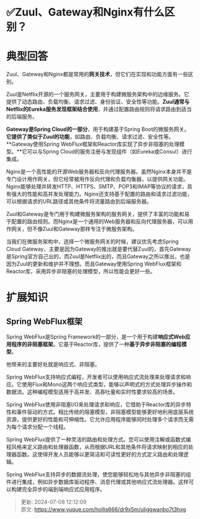 # ✅Zuul、Gateway和Nginx有什么区别？

# 典型回答


Zuul、Gateway和Nginx都是常用的**网关技术**，但它们在实现和功能方面有一些区别。



Zuul是Netflix开源的一个服务网关，主要用于构建微服务架构中的边缘服务。它提供了动态路由、负载均衡、请求过滤、身份验证、安全性等功能。**Zuul通常与Netflix的Eureka服务发现框架结合使用**，并通过配置路由规则将请求路由到适当的后端服务。



**Gateway是Spring Cloud的一部分**，用于构建基于Spring Boot的微服务网关。**它提供了类似于Zuul的功能**，如路由、负载均衡、请求过滤、安全性等。**Gateway使用Spring WebFlux框架和Reactor库实现了异步非阻塞的处理模型。**它可以与Spring Cloud的服务注册与发现组件（如Eureka或Consul）进行集成。



Nginx是一个高性能的开源Web服务器和反向代理服务器。虽然Nginx本身并不是专门设计用作网关，但它经常被用作反向代理和负载均衡器，以提供网关功能。Nginx能够处理并转发HTTP、HTTPS、SMTP、POP3和IMAP等协议的请求，具有强大的性能和高并发处理能力。Nginx还支持基于配置的路由和请求过滤功能，可以根据请求的URL路径或其他条件将流量路由到后端服务器。



Zuul和Gateway是专门用于构建微服务架构的服务网关，提供了丰富的功能和易于配置的路由规则。而Nginx是一个通用的Web服务器和反向代理服务器，可以用作网关，但不像Zuul和Gateway那样专注于微服务架构。



当我们在微服务架构中，选择一个微服务网关的时候，建议优先考虑Spring Cloud Gateway，主要是因为Gateway的推出就是要代替Zuul的，首先Gateway是Spring官方自己出的，而Zuul是Netflix出的，而且Gateway之所以推出，也是因为Zuul的更新和维护并不理想。而且Gateway使用Spring WebFlux框架和Reactor库，采用异步非阻塞的处理模型，所以性能会更好一些。





# 扩展知识


## Spring WebFlux框架


Spring WebFlux是Spring Framework的一部分，是一个用于构建**响应式Web应用程序的非阻塞框架**。它基于Reactor库，提供了一种**基于异步非阻塞的编程模型**。



他带来的主要好处就是响应式、非阻塞。



Spring WebFlux支持响应式编程，开发者可以使用响应式流处理来处理请求和响应。它使用Flux和Mono这两个响应式类型，能够以声明式的方式处理异步操作和数据流。这种编程模型适用于高并发、高吞吐量和实时性要求较高的场景。



Spring WebFlux使用非阻塞I/O来处理请求和响应，它借助于Reactor库的异步特性和事件驱动的方式。相比传统的阻塞模型，非阻塞模型能够更好地利用底层系统资源，提供更好的性能和可伸缩性。它允许应用程序能够同时处理多个请求而无需为每个请求分配一个线程。



Spring WebFlux提供了一种灵活的路由和处理方式。您可以使用注解或函数式编程风格来定义路由和处理器函数，从而根据URL和其他条件将请求映射到相应的处理器函数。这使得开发人员能够以更简洁和可读性更好的方式定义路由和处理逻辑。



Spring WebFlux支持异步的数据流处理，使您能够轻松地与其他异步非阻塞的组件进行集成，例如异步数据库驱动程序、消息代理或其他响应式流处理器。这样可以构建完全异步的端到端响应式应用程序。







> 更新: 2024-07-08 12:12:09  
> 原文: <https://www.yuque.com/hollis666/dr9x5m/uliggwanbo7t3hxg>